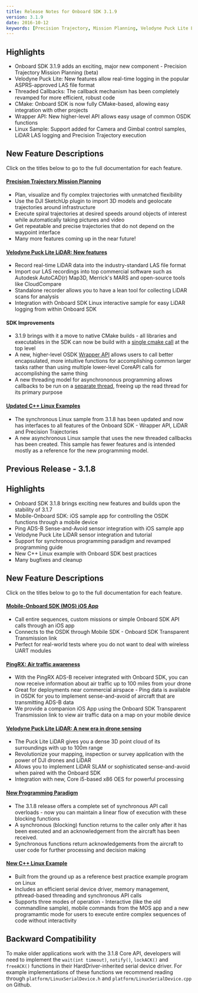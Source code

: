 ```yaml
---
title: Release Notes for Onboard SDK 3.1.9
version: 3.1.9
date: 2016-10-12
keywords: [Precision Trajectory, Mission Planning, Velodyne Puck Lite LiDAR]
---
```


## Highlights

* Onboard SDK 3.1.9 adds an exciting, major new component - Precision Trajectory Mission Planning (beta)
* Velodyne Puck Lite: New features allow real-time logging in the popular ASPRS-approved LAS file format
* Threaded Callbacks: The callback mechanism has been completely revamped for more efficient, robust code
* CMake: Onboard SDK is now fully CMake-based, allowing easy integration with other projects
* Wrapper API: New higher-level API allows easy usage of common OSDK functions
* Linux Sample: Support added for Camera and Gimbal control samples, LiDAR LAS logging and Precision Trajectory execution

## New Feature Descriptions

Click on the titles below to go to the full documentation for each feature.

#### [Precision Trajectory Mission Planning](../modules/missionplan/README.html)

* Plan, visualize and fly complex trajectories with unmatched flexibility
* Use the DJI SketchUp plugin to import 3D models and geolocate trajectories around infrastructure
* Execute spiral trajectories at desired speeds around objects of interest while automatically taking pictures and video
* Get repeatable and precise trajectories that do not depend on the waypoint interface
* Many more features coming up in the near future!

#### [Velodyne Puck Lite LiDAR: New features](../sensor-integration-guides/velodyne/readme.html)
* Record real-time LiDAR data into the industry-standard LAS file format
* Import our LAS recordings into top commercial software such as Autodesk AutoCAD(r) Map3D, Merrick's MARS and open-source tools like CloudCompare
* Standalone recorder allows you to have a lean tool for collecting LiDAR scans for analysis
* Integration with Onboard SDK Linux interactive sample for easy LiDAR logging from within Onboard SDK


#### SDK Improvements

* 3.1.9 brings with it a move to native CMake builds - all libraries  and executables in the SDK can now be build with a [single cmake call]() at the top level
* A new, higher-level OSDK [Wrapper API]() allows users to call better encapsulated, more intuitive functions for accomplishing common larger tasks rather than using multiple lower-level CoreAPI calls for accomplishing the same thing
* A new threading model for asynchrononous programming allows callbacks to be run on a [separate thread](), freeing up the read thread for its primary purpose

#### [Updated C++ Linux Examples](../github-platform-docs/Linux/README.html)

* The synchronous Linux sample from 3.1.8 has been updated and now has interfaces to all features of the Onboard SDK - Wrapper API, LiDAR and Precision Trajectories
* A new asynchronous Linux sample that uses the new threaded callbacks has been created. This sample has fewer features and is intended mostly as a reference for the new programming model.

## Previous Release - 3.1.8

## Highlights

* Onboard SDK 3.1.8 brings exciting new features and builds upon the stability of 3.1.7
* Mobile-Onboard SDK: iOS sample app for controlling the OSDK functions through a mobile device
* Ping ADS-B Sense-and-Avoid sensor integration with iOS sample app
* Velodyne Puck Lite LiDAR sensor integration and tutorial
* Support for synchronous programming paradigm and revamped programming guide
* New C++ Linux example with Onboard SDK best practices
* Many bugfixes and cleanup

## New Feature Descriptions

Click on the titles below to go to the full documentation for each feature.

#### [Mobile-Onboard SDK (MOS) iOS App](../github-platform-docs/MobileOnboardSDK/Mobile-OSDK.html)

* Call entire sequences, custom missions or simple Onboard SDK API calls through an iOS app
* Connects to the OSDK through Mobile SDK - Onboard SDK Transparent Transmission link
* Perfect for real-world tests where you do not want to deal with wireless UART modules

#### [PingRX: Air traffic awareness](../sensor-integration-guides/ping/README.html)

* With the PingRX ADS-B receiver integrated with Onboard SDK, you can now receive information about air traffic up to 100 miles from your drone
* Great for deployments near commercial airspace - Ping data is available in OSDK for you to implement sense-and-avoid of aircraft that are transmitting ADS-B data
* We provide a companion iOS App using the Onboard SDK Transparent Transmission link to view air traffic data on a map on your mobile device

#### [Velodyne Puck Lite LiDAR: A new era in drone sensing](../sensor-integration-guides/velodyne/readme.html)

* The Puck Lite LiDAR gives you a dense 3D point cloud of its surroundings with up to 100m range
* Revolutionize your mapping, inspection or survey application with the power of DJI drones and LiDAR
* Allows you to implement LiDAR SLAM or sophisticated sense-and-avoid when paired with the Onboard SDK
* Integration with new, Core i5-based x86 OES for powerful processing

#### [New Programming Paradigm](../application-development-guides/programming-guide.html)

* The 3.1.8 release offers a complete set of synchronous API call overloads - now you can maintain a linear flow of execution with these blocking functions
* A synchronous (blocking) function returns to the caller only after it has been executed and an acknowledgement from the aircraft has been received.
* Synchronous functions return acknowledgements from the aircraft to user code for further processing and decision making

#### [New C++ Linux Example](../github-platform-docs/Linux/README.html)

* Built from the ground up as a reference best practice example program on Linux
* Includes an efficient serial device driver, memory management, pthread-based threading and synchronous API calls
* Supports three modes of operation - Interactive (like the old commandline sample), mobile commands from the MOS app and a new programamtic mode for users to execute entire complex sequences of code without interactivity

## Backward Compatibility

To make older applications work with the 3.1.8 Core API, developers will need to implement the `wait(int timeout)`, `notify()`, `lockACK()` and `freeACK()` functions in their HardDriver-inherited serial device driver. For example implementations of these functions we recommend reading through `platform/LinuxSerialDevice.h` and `platform/LinuxSerialDevice.cpp` on Github.